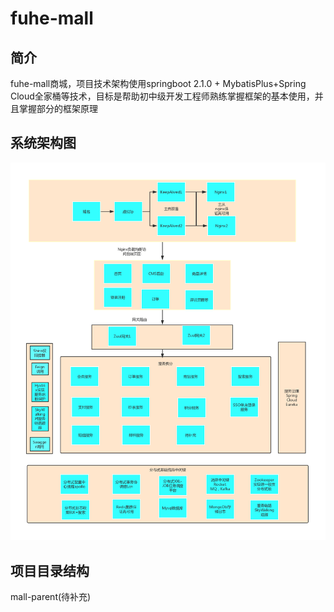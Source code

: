 # fuhe-mall  

## 简介
fuhe-mall商城，项目技术架构使用springboot 2.1.0 + MybatisPlus+Spring Cloud全家桶等技术，目标是帮助初中级开发工程师熟练掌握框架的基本使用，并且掌握部分的框架原理   

## 系统架构图   
![photo](https://github.com/shawnliang1124/fuhe-mall/blob/fuhe_ljj/images/%E7%B3%BB%E7%BB%9F%E6%9E%B6%E6%9E%84.png)


## 项目目录结构    
mall-parent(待补充)   
    
